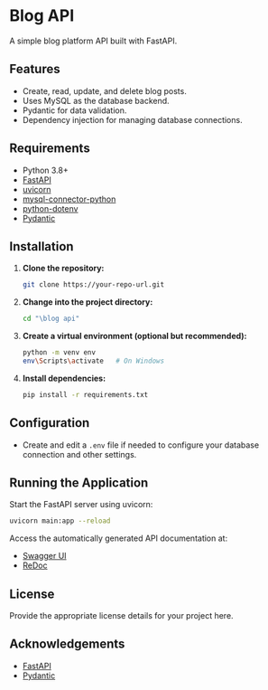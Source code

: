 # Blog API

A simple blog platform API built with FastAPI.

## Features

- Create, read, update, and delete blog posts.
- Uses MySQL as the database backend.
- Pydantic for data validation.
- Dependency injection for managing database connections.

## Requirements

- Python 3.8+
- [FastAPI](https://fastapi.tiangolo.com/)
- [uvicorn](https://www.uvicorn.org/)
- [mysql-connector-python](https://dev.mysql.com/doc/connector-python/en/)
- [python-dotenv](https://pypi.org/project/python-dotenv/)
- [Pydantic](https://pydantic-docs.helpmanual.io/)

## Installation

1. **Clone the repository:**
   ```bash
   git clone https://your-repo-url.git
   ```

2. **Change into the project directory:**
   ```bash
   cd "\blog api"
   ```

3. **Create a virtual environment (optional but recommended):**
   ```bash
   python -m venv env
   env\Scripts\activate   # On Windows
   ```

4. **Install dependencies:**
   ```bash
   pip install -r requirements.txt
   ```

## Configuration

- Create and edit a `.env` file if needed to configure your database connection and other settings.

## Running the Application

Start the FastAPI server using uvicorn:
```bash
uvicorn main:app --reload
```

Access the automatically generated API documentation at:
- [Swagger UI](http://127.0.0.1:8000/docs)
- [ReDoc](http://127.0.0.1:8000/redoc)

## License

Provide the appropriate license details for your project here.

## Acknowledgements

- [FastAPI](https://fastapi.tiangolo.com/)
- [Pydantic](https://pydantic-docs.helpmanual.io/)
